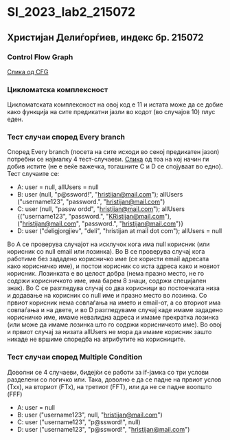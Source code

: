 # SI_2023_lab2_215072
## Христијан Делиѓорѓиев, индекс бр. 215072
### Control Flow Graph
[Слика од CFG](https://imgur.com/a/pBCTTi9)
### Цикломатска комплексност
Цикломатската комплексност на овој код е 11 и истата може да се добие како функција на сите предикатни јазли во кодот (во случајов 10) плус еден.
### Тест случаи според Every branch
Според Every branch (посета на сите исходи во секој предикатен јазол) потребни се најмалку 4 тест-случаеви. [Слика](https://imgur.com/a/H5kzyc6) од тоа на кој начин ги добив истите (не е веќе важечка, тогашните C и D се спојуваат во едно). Тест случаите се:
- A: user = null, allUsers = null
- B: user (null, "p@ssword!", "hristijan@mail.com"); allUsers ("username123", "password.", "hristijan@mail.com") 
- C: user (null, "passw ordd", "hristijan@mail.com"); allUsers {("username123", "password.", "KRistijan@mail.com"),  ("hristijan@mail.com", "password.", "hristijan@mail.com")}
- D: user ("deligjorgjiev", "deli", "hristijan at mail dot com"); allUsers = null

Во А се проверува случајот на исклучок кога има null корисник (или корисник со null email или лозинка). Во B се проверува случај кога работиме без зададено корисничко име (се користи email адресата како корисничко име), и постои корисник со иста адреса како и новиот корисник. Лозинката е во целост добра (нема празно место, не го содржи корисничкото име, има барем 8 знаци, содржи специјален знак). Во C се разгледува случај со два корисници во постоечката низа и додавање на корисник со null име и празно место во лозинка. Со првиот корисник нема совпаѓања на името и email-от, а со вториот има совпаѓања и на двете, и во D разгледуваме случај каде имаме зададено корисничко име, имаме невалидна адреса и имаме прекратка лозинка (или може да имаме лозинка што го содржи корисничкото име). Во овој и првиот случај за низата allUsers не мора да имаме корисник зашто никаде не вршиме споредба на атрибутите на корисниците.
### Тест случаи според Multiple Condition
Доволни се 4 случаеви, бидејќи се работи за if-јамка со три услови разделени со логичко или. Така, доволно е да се падне на првиот услов (Txx), на вториот (FTx), на третиот (FFT), или да не се падне воопшто (FFF)
- A: user = null
- B: user ("username123", null, "hristijan@mail.com")
- C: user ("username123", "p@ssword!", null)
- D: user ("username123", "p@ssword!", "hristijan@mail.com")
